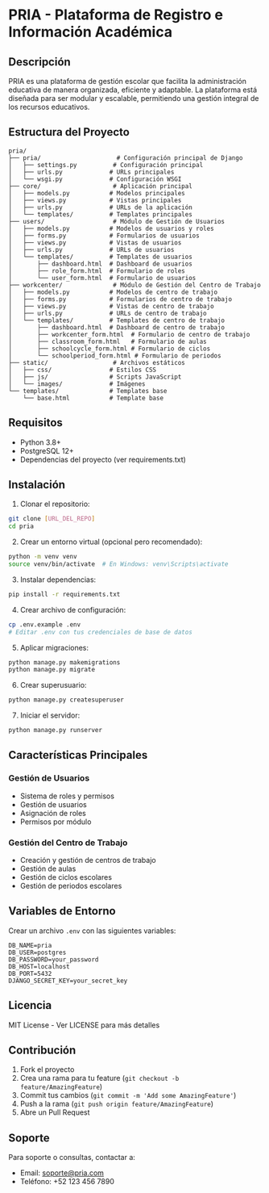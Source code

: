 # PRIA - Plataforma de Registro e Información Académica

## Descripción
PRIA es una plataforma de gestión escolar que facilita la administración educativa de manera organizada, eficiente y adaptable. La plataforma está diseñada para ser modular y escalable, permitiendo una gestión integral de los recursos educativos.

## Estructura del Proyecto

```
pria/
├── pria/                     # Configuración principal de Django
│   ├── settings.py          # Configuración principal
│   ├── urls.py             # URLs principales
│   └── wsgi.py             # Configuración WSGI
├── core/                    # Aplicación principal
│   ├── models.py           # Modelos principales
│   ├── views.py            # Vistas principales
│   ├── urls.py             # URLs de la aplicación
│   └── templates/          # Templates principales
├── users/                   # Módulo de Gestión de Usuarios
│   ├── models.py           # Modelos de usuarios y roles
│   ├── forms.py            # Formularios de usuarios
│   ├── views.py            # Vistas de usuarios
│   ├── urls.py             # URLs de usuarios
│   └── templates/          # Templates de usuarios
│       ├── dashboard.html  # Dashboard de usuarios
│       ├── role_form.html  # Formulario de roles
│       └── user_form.html  # Formulario de usuarios
├── workcenter/              # Módulo de Gestión del Centro de Trabajo
│   ├── models.py           # Modelos de centro de trabajo
│   ├── forms.py            # Formularios de centro de trabajo
│   ├── views.py            # Vistas de centro de trabajo
│   ├── urls.py             # URLs de centro de trabajo
│   └── templates/          # Templates de centro de trabajo
│       ├── dashboard.html  # Dashboard de centro de trabajo
│       ├── workcenter_form.html  # Formulario de centro de trabajo
│       ├── classroom_form.html   # Formulario de aulas
│       ├── schoolcycle_form.html # Formulario de ciclos
│       └── schoolperiod_form.html # Formulario de periodos
├── static/                  # Archivos estáticos
│   ├── css/                # Estilos CSS
│   ├── js/                 # Scripts JavaScript
│   └── images/             # Imágenes
└── templates/              # Templates base
    └── base.html           # Template base
```

## Requisitos

- Python 3.8+
- PostgreSQL 12+
- Dependencias del proyecto (ver requirements.txt)

## Instalación

1. Clonar el repositorio:
```bash
git clone [URL_DEL_REPO]
cd pria
```

2. Crear un entorno virtual (opcional pero recomendado):
```bash
python -m venv venv
source venv/bin/activate  # En Windows: venv\Scripts\activate
```

3. Instalar dependencias:
```bash
pip install -r requirements.txt
```

4. Crear archivo de configuración:
```bash
cp .env.example .env
# Editar .env con tus credenciales de base de datos
```

5. Aplicar migraciones:
```bash
python manage.py makemigrations
python manage.py migrate
```

6. Crear superusuario:
```bash
python manage.py createsuperuser
```

7. Iniciar el servidor:
```bash
python manage.py runserver
```

## Características Principales

### Gestión de Usuarios
- Sistema de roles y permisos
- Gestión de usuarios
- Asignación de roles
- Permisos por módulo

### Gestión del Centro de Trabajo
- Creación y gestión de centros de trabajo
- Gestión de aulas
- Gestión de ciclos escolares
- Gestión de periodos escolares

## Variables de Entorno

Crear un archivo `.env` con las siguientes variables:

```
DB_NAME=pria
DB_USER=postgres
DB_PASSWORD=your_password
DB_HOST=localhost
DB_PORT=5432
DJANGO_SECRET_KEY=your_secret_key
```

## Licencia

MIT License - Ver LICENSE para más detalles

## Contribución

1. Fork el proyecto
2. Crea una rama para tu feature (`git checkout -b feature/AmazingFeature`)
3. Commit tus cambios (`git commit -m 'Add some AmazingFeature'`)
4. Push a la rama (`git push origin feature/AmazingFeature`)
5. Abre un Pull Request

## Soporte

Para soporte o consultas, contactar a:
- Email: soporte@pria.com
- Teléfono: +52 123 456 7890
